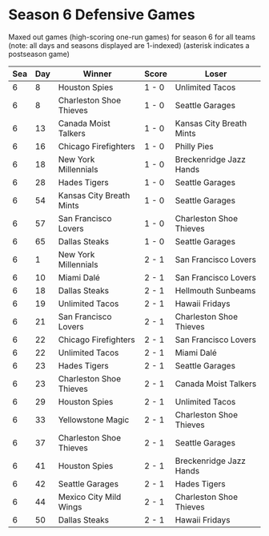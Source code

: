 # Season 6 Defensive Games



Maxed out games (high-scoring one-run games) for season 6 for all teams (note: all days and seasons displayed are 1-indexed) (asterisk indicates a postseason game)


| Sea | Day | Winner | Score | Loser | 
| ------ |------ |------ |------ |------ |
| 6 | 8 | Houston Spies | 1 - 0 | Unlimited Tacos | 
| 6 | 8 | Charleston Shoe Thieves | 1 - 0 | Seattle Garages | 
| 6 | 13 | Canada Moist Talkers | 1 - 0 | Kansas City Breath Mints | 
| 6 | 16 | Chicago Firefighters | 1 - 0 | Philly Pies | 
| 6 | 18 | New York Millennials | 1 - 0 | Breckenridge Jazz Hands | 
| 6 | 28 | Hades Tigers | 1 - 0 | Seattle Garages | 
| 6 | 54 | Kansas City Breath Mints | 1 - 0 | Seattle Garages | 
| 6 | 57 | San Francisco Lovers | 1 - 0 | Charleston Shoe Thieves | 
| 6 | 65 | Dallas Steaks | 1 - 0 | Seattle Garages | 
| 6 | 1 | New York Millennials | 2 - 1 | San Francisco Lovers | 
| 6 | 10 | Miami Dalé | 2 - 1 | San Francisco Lovers | 
| 6 | 18 | Dallas Steaks | 2 - 1 | Hellmouth Sunbeams | 
| 6 | 19 | Unlimited Tacos | 2 - 1 | Hawaii Fridays | 
| 6 | 21 | San Francisco Lovers | 2 - 1 | Charleston Shoe Thieves | 
| 6 | 22 | Chicago Firefighters | 2 - 1 | San Francisco Lovers | 
| 6 | 22 | Unlimited Tacos | 2 - 1 | Miami Dalé | 
| 6 | 23 | Hades Tigers | 2 - 1 | Seattle Garages | 
| 6 | 23 | Charleston Shoe Thieves | 2 - 1 | Canada Moist Talkers | 
| 6 | 29 | Houston Spies | 2 - 1 | Unlimited Tacos | 
| 6 | 33 | Yellowstone Magic | 2 - 1 | Charleston Shoe Thieves | 
| 6 | 37 | Charleston Shoe Thieves | 2 - 1 | Seattle Garages | 
| 6 | 41 | Houston Spies | 2 - 1 | Breckenridge Jazz Hands | 
| 6 | 42 | Seattle Garages | 2 - 1 | Hades Tigers | 
| 6 | 44 | Mexico City Mild Wings | 2 - 1 | Charleston Shoe Thieves | 
| 6 | 50 | Dallas Steaks | 2 - 1 | Hawaii Fridays | 


